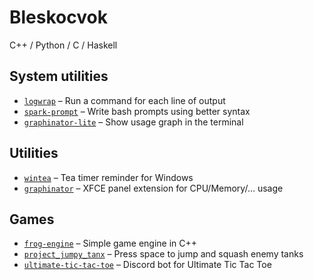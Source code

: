 # Bleskocvok

C++ / Python / C / Haskell

<div align="center">
  <a href="#"
    <img alt="avatar" style="width: 64px;" src="https://avatars.githubusercontent.com/u/52820901">
  </a>
</div>

## System utilities

- [`logwrap`](https://github.com/Bleskocvok/logwrap/) – Run a command for each line of output
- [`spark-prompt`](https://github.com/Bleskocvok/spark_prompt) – Write bash prompts using better syntax
- [`graphinator-lite`](https://github.com/Bleskocvok/graphinator-lite) – Show usage graph in the terminal

## Utilities

- [`wintea`](https://github.com/Bleskocvok/wintea) – Tea timer reminder for Windows
- [`graphinator`](https://github.com/Bleskocvok/graphinator) – XFCE panel extension for CPU/Memory/… usage


## Games

- [`frog-engine`](https://github.com/Bleskocvok/frog-engine) – Simple game engine in C++
- [`project_jumpy_tanx`](https://github.com/Bleskocvok/project_jumpy_tanx) – Press space to jump and squash enemy tanks
- [`ultimate-tic-tac-toe`](https://github.com/Bleskocvok/ultimate-tic-tac-toe) – Discord bot for Ultimate Tic Tac Toe
